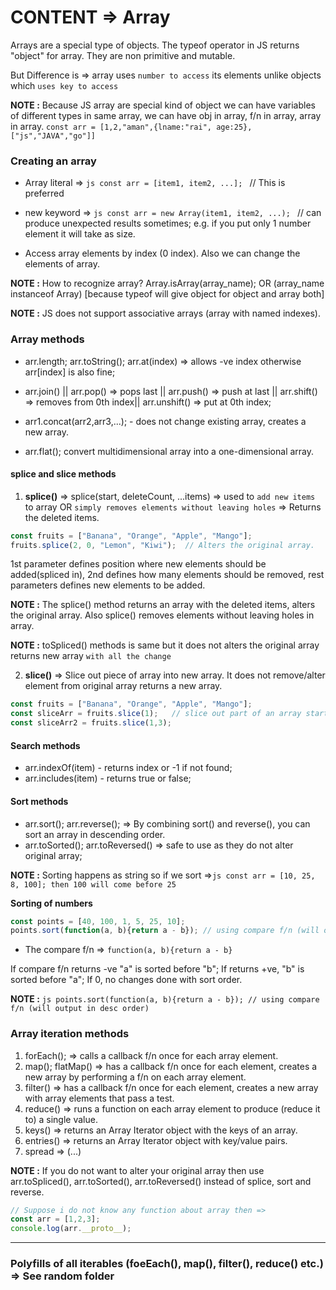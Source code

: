 # CONTENT => Array

Arrays are a special type of objects. The typeof operator in JS returns "object" for array. They are non primitive and mutable.

But Difference is => array uses ```number to access``` its elements unlike objects which ```uses key to access```

**NOTE :** Because JS array are special kind of object we can have variables of different types in same array, we can have obj in array, f/n in array, array in array. ``` const arr = [1,2,"aman",{lname:"rai", age:25},["js","JAVA","go"]] ```

### Creating an array
- Array literal => ```js const arr = [item1, item2, ...]; ```          // This is preferred
- new keyword => ```js const arr = new Array(item1, item2, ...); ```  // can produce unexpected results sometimes; e.g. if you put only 1 number element it will take as size.

- Access array elements by index (0 index). Also we can change the elements of array.

**NOTE :** How to recognize array? Array.isArray(array_name); OR (array_name instanceof Array) [because typeof will give object for object and array both]

**NOTE :** JS does not support associative arrays (array with named indexes).

### Array methods

- arr.length;  arr.toString(); arr.at(index) => allows -ve index otherwise arr[index] is also fine;

- arr.join() || arr.pop() => pops last || arr.push() => push at last || arr.shift() => removes from 0th index|| arr.unshift() => put at 0th index;

- arr1.concat(arr2,arr3,...); - does not change existing array, creates a new array.

- arr.flat(); convert multidimensional array into a one-dimensional array.

#### splice and slice methods 

1. **splice()** => splice(start, deleteCount, ...items) => used to ```add new items``` to array OR ```simply removes elements without leaving holes``` => Returns the deleted items. 

```js
const fruits = ["Banana", "Orange", "Apple", "Mango"];
fruits.splice(2, 0, "Lemon", "Kiwi");  // Alters the original array. 
```
1st parameter defines position where new elements should be added(spliced in), 2nd defines how many elements should be removed, rest parameters defines new elements to be added. 

**NOTE :** The splice() method returns an array with the deleted items, alters the original array. Also splice() removes elements without leaving holes in array.

**NOTE :** toSpliced() methods is same but it does not alters the original array returns new array `with all the change`

2. **slice()** => Slice out piece of array into new array. It does not remove/alter element from original array returns a new array.
``` js
const fruits = ["Banana", "Orange", "Apple", "Mango"];
const sliceArr = fruits.slice(1);   // slice out part of an array starting from array element 1.
const sliceArr2 = fruits.slice(1,3);
```

#### Search methods

- arr.indexOf(item) - returns index or -1 if not found;
- arr.includes(item) - returns true or false;

#### Sort methods

- arr.sort(); arr.reverse(); => By combining sort() and reverse(), you can sort an array in descending order.
- arr.toSorted(); arr.toReversed() => safe to use as they do not alter original array;

**NOTE :** Sorting happens as string so if we sort =>```js const arr = [10, 25, 8, 100]; then 100 will come before 25 ```

**Sorting of numbers**
```js
const points = [40, 100, 1, 5, 25, 10];
points.sort(function(a, b){return a - b}); // using compare f/n (will output in asc order)
```

- The compare f/n => ``` function(a, b){return a - b} ```

If compare f/n returns -ve "a" is sorted before "b"; If returns +ve, "b" is sorted before "a"; If 0, no changes done with sort order. 

**NOTE :** ```js points.sort(function(a, b){return a - b}); // using compare f/n (will output in desc order)```

### Array iteration methods

1. forEach();         =>  calls a callback f/n once for each array element.
2. map(); flatMap()   =>  has a callback f/n once for each element, creates a new array by performing a f/n on each array element.
3. filter()           =>  has a callback f/n once for each element, creates a new array with array elements that pass a test.
4. reduce()           =>  runs a function on each array element to produce (reduce it to) a single value.
5. keys()             =>  returns an Array Iterator object with the keys of an array.
6. entries()          =>  returns an Array Iterator object with key/value pairs.
7. spread             =>  (...) 

**NOTE :** If you do not want to alter your original array then use arr.toSpliced(), arr.toSorted(), arr.toReversed() instead of splice, sort and reverse.

```js
// Suppose i do not know any function about array then =>
const arr = [1,2,3];
console.log(arr.__proto__);
```

-----

### Polyfills of all iterables (foeEach(), map(), filter(), reduce() etc.) => See random folder
